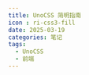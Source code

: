 ```yaml
---
title: UnoCSS 简明指南
icon : ri-css3-fill
date: 2025-03-19
categories: 笔记
tags:
  - UnoCSS
  - 前端
---
```


